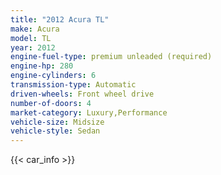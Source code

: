```yaml
---
title: "2012 Acura TL"
make: Acura
model: TL
year: 2012
engine-fuel-type: premium unleaded (required)
engine-hp: 280
engine-cylinders: 6
transmission-type: Automatic
driven-wheels: Front wheel drive
number-of-doors: 4
market-category: Luxury,Performance
vehicle-size: Midsize
vehicle-style: Sedan
---
```


{{< car_info >}}
